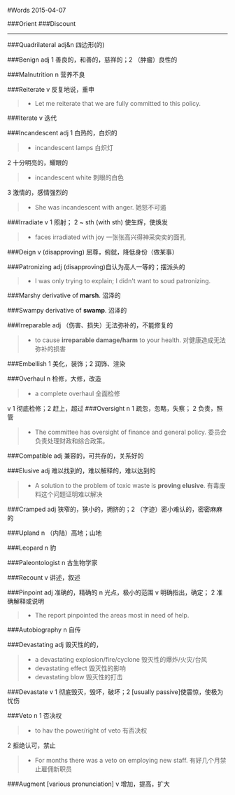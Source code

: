 #Words 2015-04-07


###Orient
###Discount

---
###Quadrilateral
adj&n 四边形(的)

###Benign
adj 1 善良的，和善的，慈祥的；2 （肿瘤）良性的

###Malnutrition
n 营养不良

###Reiterate
v 反复地说，重申
> * Let me reiterate that we are fully committed to this policy.

###Iterate
v 迭代

###Incandescent
adj 1 白热的，白炽的
> * incandescent lamps 白炽灯

2 十分明亮的，耀眼的
> * incandescent white 刺眼的白色

3 激情的，感情强烈的
> * She was incandescent with anger. 她怒不可遏

###Irradiate
v 1 照射； 2 <span>~ sth (with sth)</span> 使生辉，使焕发
> * faces irradiated with joy 一张张高兴得神采奕奕的面孔

###Deign
v (disapproving) 屈尊，俯就，降低身份（做某事）

###Patronizing
adj (disapproving)自认为高人一等的；摆派头的
> * I was only trying to explain; I didn't want to soud patronizing.

###Marshy
derivative of **marsh**. 沼泽的

###Swampy
derivative of **swamp**. 沼泽的

###Irreparable
adj （伤害、损失）无法弥补的，不能修复的
> * to cause **irreparable damage/harm** to your health. 对健康造成无法弥补的损害

###Embellish
1 美化，装饰；2 润饰、渲染
 
###Overhaul
n 检修，大修，改造
> * a complete overhaul 全面检修

v 1 彻底检修；2 赶上，超过
###Oversight
n 1 疏忽，忽略，失察； 2 负责，照管
> * The committee has oversight of finance and general policy. 委员会负责处理财政和综合政策。

###Compatible
adj 兼容的，可共存的，关系好的

###Elusive
adj 难以找到的，难以解释的，难以达到的
> * A solution to the problem of toxic waste is **proving elusive**. 有毒废料这个问题证明难以解决

###Cramped
adj 狭窄的，狭小的，拥挤的；2 （字迹）密小难认的，密密麻麻的

###Upland
n （内陆）高地；山地

###Leopard
n 豹

###Paleontologist
n 古生物学家

###Recount
v 讲述，叙述

###Pinpoint
adj 准确的，精确的
n 光点，极小的范围
v 明确指出，确定； 2 准确解释或说明
> * The report pinpointed the areas most in need of help.

###Autobiography
n 自传

###Devastating
adj 毁灭性的的，
> * a devastating explosion/fire/cyclone 毁灭性的爆炸/火灾/台风
> * devastating effect 毁灭性的影响
> * devastating blow 毁灭性的打击

###Devastate
v 1 彻底毁灭，毁坏，破坏；2 [usually passive]使震惊，使极为忧伤

###Veto
n 1 否决权
> * to hav the power/right of veto 有否决权

2 拒绝认可，禁止
> * For months there was a veto on employing new staff. 有好几个月禁止雇佣新职员

###Augment [various pronunciation]
v 增加，提高，扩大
